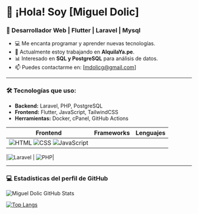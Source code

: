 # 👋 ¡Hola! Soy [Miguel Dolic] 
### 🚀 Desarrollador Web | Flutter | Laravel | Mysql

- 💻 Me encanta programar y aprender nuevas tecnologías.
- 📌 Actualmente estoy trabajando en **AlquilaYa.pe**.
- 📊 Interesado en **SQL y PostgreSQL** para análisis de datos.
- 📫 Puedes contactarme en: [mdolicg@gmail.com]

---

### 🛠️ Tecnologías que uso:
- **Backend:** Laravel, PHP, PostgreSQL
- **Frontend:** Flutter, JavaScript, TailwindCSS
- **Herramientas:** Docker, cPanel, GitHub Actions

| Frontend | Frameworks | Lenguajes |
|----------|-------|-------|
|![HTML](https://img.shields.io/badge/HTML5-E34F26?style=for-the-badge&logo=html5&logoColor=white) ![CSS](https://img.shields.io/badge/CSS3-1572B6?style=for-the-badge&logo=css3&logoColor=white) ![JavaScript](https://img.shields.io/badge/JavaScript-F7DF1E?style=for-the-badge&logo=javascript&logoColor=black)

 |![Laravel](https://img.shields.io/badge/Laravel-FF2D20?style=for-the-badge&logo=laravel&logoColor=white) | ![PHP](https://img.shields.io/badge/PHP-777BB4?style=for-the-badge&logo=php&logoColor=white)|
 

---
### 💻 Estadísticas del perfil de GitHub
![Miguel Dolic GitHub Stats](https://github-readme-stats.vercel.app/api?username=MiguelDG-96&show_icons=true&theme=tokyonight&locale=es)

[![Top Langs](https://github-readme-stats.vercel.app/api/top-langs/?username=MiguelDG-96&layout=compact&theme=tokyonight&locale=es)](https://github.com/MiguelDG-96/github-readme-stats)

